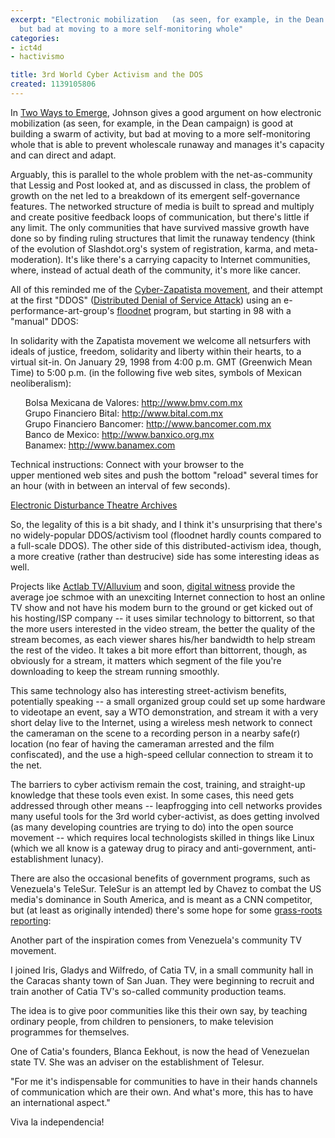 ```yaml
---
excerpt: "Electronic mobilization   (as seen, for example, in the Dean campaign) is good at building a swarm of activity,
  but bad at moving to a more self-monitoring whole"
categories:
- ict4d
- hactivismo

title: 3rd World Cyber Activism and the DOS
created: 1139105806
---
```

<p>In <a href="http://extremedemocracy.com/chapters/Chapter%20Six-Emergence.pdf">Two Ways to Emerge</a>, Johnson gives a good argument on how electronic mobilization (as seen, for example, in the Dean campaign) is good at building a swarm of activity, but bad at moving to a more self-monitoring whole that is able to prevent wholescale runaway and manages it's capacity and can direct and adapt.</p>

<p>Arguably, this is parallel to the whole problem with the net-as-community that Lessig and Post looked at, and as discussed in class, the problem of growth on the net led to a breakdown of its emergent self-governance features.  The networked structure of media is built to spread and multiply and create positive feedback loops of communication, but there's little if any limit.  The only communities that have survived massive growth have done so by finding ruling structures that limit the runaway tendency (think of the evolution of Slashdot.org's system of registration, karma, and meta-moderation).  It's like there's a carrying capacity to Internet communities, where, instead of actual death of the community, it's more like cancer.</p>

<p>All of this reminded me of the <a href="http://www-personal.umich.edu/~pwahlen/Cyberactivism.htm">Cyber-Zapatista movement</a>, and their attempt at the first "DDOS" (<a href="http://en.wikipedia.org/wiki/DDOS">Distributed Denial of Service Attack</a>) using an e-performance-art-group's <a href="http://www.thing.net/~rdom/ecd/ZapTact.html">floodnet</a> program, but starting in 98 with a "manual" DDOS:</p>


In solidarity with the Zapatista movement we welcome all
netsurfers with ideals of justice, freedom, solidarity and liberty within
their hearts, to a virtual sit-in. On January 29, 1998 from 4:00 p.m. GMT
(Greenwich Mean Time) to 5:00 p.m. (in the following five web sites, symbols
of Mexican neoliberalism):

<ul>Bolsa Mexicana de Valores: <a href="http://www.bmv.com.mx">http://www.bmv.com.mx</a>
<br>Grupo Financiero Bital: <a href="http://www.bital.com.mx">http://www.bital.com.mx</a>
<br>Grupo Financiero Bancomer: <a href="http://www.bancomer.com.mx">http://www.bancomer.com.mx</a>
<br>Banco de Mexico: <a href="http://www.banxico.org.mx">http://www.banxico.org.mx</a>
<br>Banamex: <a href="http://www.banamex.com">http://www.banamex.com</a></ul>

<p>Technical instructions: Connect with your browser to the<br />
upper mentioned web sites and push the bottom "reload" several times for<br />
an hour (with in between an interval of few seconds).</p>

<p><a href="http://www.thing.net/~rdom/ecd/archives.html">Electronic Disturbance Theatre Archives</a><br />
</p>

<p>So, the legality of this is a bit shady, and I think it's unsurprising that there's no widely-popular DDOS/activism tool (floodnet hardly counts compared to a full-scale DDOS).  The other side of this distributed-activism idea, though, a more creative (rather than destrucive) side has some interesting ideas as well.</p>

<p>Projects like <a href="http://actlab.tv/technology.htm">Actlab TV/Alluvium</a> and soon, <a href="http://www.worldchanging.com/archives/004064.html">digital witness</a> provide the average joe schmoe with an unexciting Internet connection to host an online TV show and not have his modem burn to the ground or get kicked out of his hosting/ISP company -- it uses similar technology to bittorrent, so that the more users interested in the video stream, the better the quality of the stream becomes, as each viewer shares his/her bandwidth to help stream the rest of the video.  It takes a bit more effort than bittorrent, though, as obviously for a stream, it matters which segment of the file you're downloading to keep the stream running smoothly.</p>

<p>This same technology also has interesting street-activism benefits, potentially speaking -- a small organized group could set up some hardware to videotape an event, say a WTO demonstration, and stream it with a very short delay live to the Internet, using a wireless mesh network to connect the cameraman on the scene to a recording person in a nearby safe(r) location (no fear of having the cameraman arrested and the film confiscated), and the use a high-speed cellular connection to stream it to the net.</p>

<p>The barriers to cyber activism remain the cost, training, and straight-up knowledge that these tools even exist.  In some cases, this need gets addressed through other means -- leapfrogging into cell networks provides many useful tools for the 3rd world cyber-activist, as does getting involved (as many developing countries are trying to do) into the open source movement -- which requires local technologists skilled in things like Linux (which we all know is a gateway drug to piracy and anti-government, anti-establishment lunacy).</p>

<p>There are also the occasional benefits of government programs, such as Venezuela's TeleSur.  TeleSur is an attempt led by Chavez to combat the US media's dominance in South America, and is meant as a CNN competitor, but (at least as originally intended) there's some hope for some <a href="http://actlab.tv/servlet/BrowseThreadCherubic/tv/38#firstNew">grass-roots reporting</a>:</p>


Another part of the inspiration comes from Venezuela's community TV movement.

<p>I joined Iris, Gladys and Wilfredo, of Catia TV, in a small community hall in the Caracas shanty town of San Juan. They were beginning to recruit and train another of Catia TV's so-called community production teams.</p>

<p>The idea is to give poor communities like this their own say, by teaching ordinary people, from children to pensioners, to make television programmes for themselves.</p>

<p>One of Catia's founders, Blanca Eekhout, is now the head of Venezuelan state TV. She was an adviser on the establishment of Telesur.</p>

<p>"For me it's indispensable for communities to have in their hands channels of communication which are their own. And what's more, this has to have an international aspect." <br />
</p>

<p>Viva la independencia!</p>
